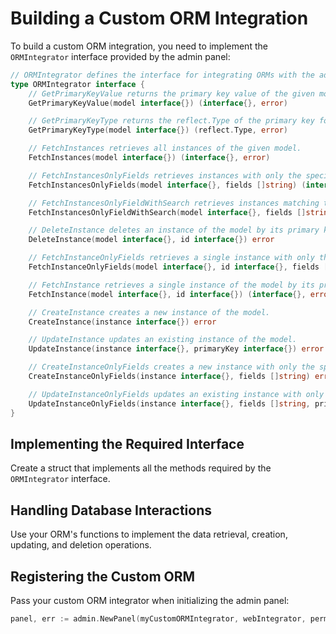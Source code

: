 # Building a Custom ORM Integration

To build a custom ORM integration, you need to implement the `ORMIntegrator` interface provided by the admin panel:
```go
// ORMIntegrator defines the interface for integrating ORMs with the admin panel.
type ORMIntegrator interface {
	// GetPrimaryKeyValue returns the primary key value of the given model instance.
	GetPrimaryKeyValue(model interface{}) (interface{}, error)

	// GetPrimaryKeyType returns the reflect.Type of the primary key for the model.
	GetPrimaryKeyType(model interface{}) (reflect.Type, error)

	// FetchInstances retrieves all instances of the given model.
	FetchInstances(model interface{}) (interface{}, error)

	// FetchInstancesOnlyFields retrieves instances with only the specified fields.
	FetchInstancesOnlyFields(model interface{}, fields []string) (interface{}, error)

	// FetchInstancesOnlyFieldWithSearch retrieves instances matching the search query on specified fields.
	FetchInstancesOnlyFieldWithSearch(model interface{}, fields []string, query string, searchFields []string) (interface{}, error)

	// DeleteInstance deletes an instance of the model by its primary key.
	DeleteInstance(model interface{}, id interface{}) error

	// FetchInstanceOnlyFields retrieves a single instance with only the specified fields.
	FetchInstanceOnlyFields(model interface{}, id interface{}, fields []string) (interface{}, error)

	// FetchInstance retrieves a single instance of the model by its primary key.
	FetchInstance(model interface{}, id interface{}) (interface{}, error)

	// CreateInstance creates a new instance of the model.
	CreateInstance(instance interface{}) error

	// UpdateInstance updates an existing instance of the model.
	UpdateInstance(instance interface{}, primaryKey interface{}) error

	// CreateInstanceOnlyFields creates a new instance with only the specified fields.
	CreateInstanceOnlyFields(instance interface{}, fields []string) error

	// UpdateInstanceOnlyFields updates an existing instance with only the specified fields.
	UpdateInstanceOnlyFields(instance interface{}, fields []string, primaryKey interface{}) error
}
```

## Implementing the Required Interface
Create a struct that implements all the methods required by the `ORMIntegrator` interface.

## Handling Database Interactions
Use your ORM's functions to implement the data retrieval, creation, updating, and deletion operations.

## Registering the Custom ORM
Pass your custom ORM integrator when initializing the admin panel:
```go
panel, err := admin.NewPanel(myCustomORMIntegrator, webIntegrator, permissionFunc, nil)
```
